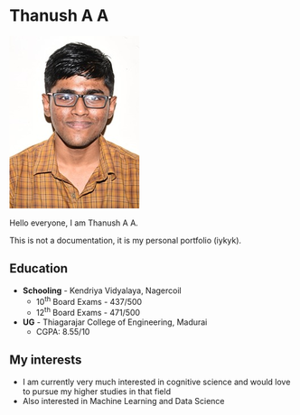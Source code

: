 # Thanush A A
![](images/college_photo.jpg)

Hello everyone, I am Thanush A A.

This is not a documentation, it is my personal portfolio (iykyk).


## Education
- **Schooling** - Kendriya Vidyalaya, Nagercoil
    - 10<sup>th</sup> Board Exams - 437/500
    - 12<sup>th</sup> Board Exams - 471/500 
- **UG** - Thiagarajar College of Engineering, Madurai
    - CGPA: 8.55/10
    

## My interests

- I am currently very much interested in cognitive science and would love to pursue my higher studies in that field
- Also interested in Machine Learning and Data Science


